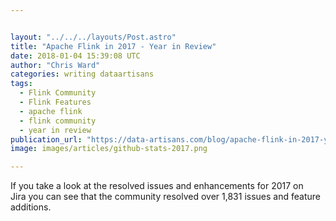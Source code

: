 ```yaml
---


layout: "../../../layouts/Post.astro"
title: "Apache Flink in 2017 - Year in Review"
date: 2018-01-04 15:39:08 UTC
author: "Chris Ward"
categories: writing dataartisans
tags:
  - Flink Community
  - Flink Features
  - apache flink
  - flink community
  - year in review
publication_url: "https://data-artisans.com/blog/apache-flink-in-2017-year-in-review"
image: images/articles/github-stats-2017.png

---
```

If you take a look at&nbsp;the resolved issues and enhancements for 2017 on Jira&nbsp;you can see that the community resolved over 1,831 issues and feature additions.

